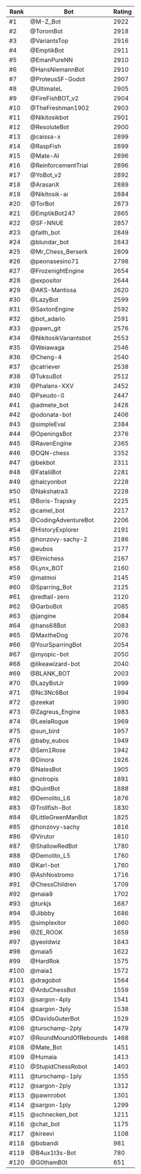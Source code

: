 Rank|Bot|Rating
---|---|---
#1|@M-Z_Bot|2922
#2|@ToromBot|2918
#3|@VariantsTop|2916
#4|@EmptikBot|2911
#5|@EmanPureNN|2910
#6|@HansNiemannBot|2910
#7|@ProteusSF-Godot|2907
#8|@UltimateL|2905
#9|@FireFishBOT_v2|2904
#10|@TheFreshman1902|2903
#11|@Nikitosikbot|2901
#12|@ResoluteBot|2900
#13|@caissa-x|2899
#14|@RaspFish|2899
#15|@Mate-AI|2896
#16|@ReinforcementTrial|2896
#17|@YoBot_v2|2892
#18|@ArasanX|2889
#19|@Nikitosik-ai|2884
#20|@TorBot|2873
#21|@EmptikBot247|2865
#22|@SF-NNUE|2857
#23|@faith_bot|2849
#24|@blundar_bot|2843
#25|@Mr_Chess_Berserk|2809
#26|@peonasesino71|2798
#27|@FrozenightEngine|2654
#28|@expositor|2644
#29|@AKS-Mantissa|2620
#30|@LazyBot|2599
#31|@SaxtonEngine|2592
#32|@bot_adario|2591
#33|@pawn_git|2576
#34|@NikitosikVariantsbot|2553
#35|@Weiawaga|2546
#36|@Cheng-4|2540
#37|@catriever|2538
#38|@TuksuBot|2512
#39|@Phalanx-XXV|2452
#40|@Pseudo-0|2447
#41|@admete_bot|2428
#42|@odonata-bot|2406
#43|@simpleEval|2384
#44|@OpeningsBot|2376
#45|@RavenEngine|2365
#46|@DQN-chess|2352
#47|@bekbot|2311
#48|@FataliiBot|2281
#49|@halcyonbot|2228
#50|@Nakshatra3|2228
#51|@Boris-Trapsky|2225
#52|@camel_bot|2217
#53|@CodingAdventureBot|2206
#54|@HistoryExplorer|2191
#55|@honzovy-sachy-2|2186
#56|@eubos|2177
#57|@Elmichess|2167
#58|@Lynx_BOT|2160
#59|@matmoi|2145
#60|@Sparring_Bot|2125
#61|@redtail-zero|2120
#62|@GarboBot|2085
#63|@jangine|2084
#64|@hans68Bot|2083
#65|@MaxtheDog|2076
#66|@YourSparringBot|2054
#67|@myopic-bot|2050
#68|@likeawizard-bot|2040
#69|@BLANK_BOT|2003
#70|@LazyBotJr|1999
#71|@Nc3Nc6Bot|1994
#72|@zeekat|1990
#73|@Zagreus_Engine|1983
#74|@LeelaRogue|1969
#75|@sun_bird|1957
#76|@baby_eubos|1949
#77|@Sem1Rose|1942
#78|@Dinora|1926
#79|@NatesBot|1905
#80|@notropis|1891
#81|@QuintBot|1888
#82|@Demolito_L6|1876
#83|@Trollfish-Bot|1830
#84|@LittleGreenManBot|1825
#85|@honzovy-sachy|1816
#86|@Virutor|1810
#87|@ShallowRedBot|1780
#88|@Demolito_L5|1760
#89|@Karl-bot|1760
#90|@AshNostromo|1716
#91|@ChessChildren|1709
#92|@maia9|1702
#93|@turkjs|1687
#94|@Jibbby|1686
#95|@simplexitor|1660
#96|@ZE_ROOK|1659
#97|@yeoldwiz|1643
#98|@maia5|1622
#99|@HardRok|1575
#100|@maia1|1572
#101|@dragobot|1564
#102|@ArduChessBot|1559
#103|@sargon-4ply|1541
#104|@sargon-3ply|1538
#105|@DavidsGuterBot|1529
#106|@turochamp-2ply|1479
#107|@RoundMoundOfRebounds|1468
#108|@Mate_Bot|1451
#109|@Humaia|1413
#110|@StupidChessRobot|1403
#111|@turochamp-1ply|1355
#112|@sargon-2ply|1312
#113|@pawnrobot|1301
#114|@sargon-1ply|1299
#115|@schnecken_bot|1211
#116|@chat_bot|1175
#117|@kireevi|1108
#118|@bobandi|981
#119|@B4ux1t3s-Bot|780
#120|@G0thamB0t|651
